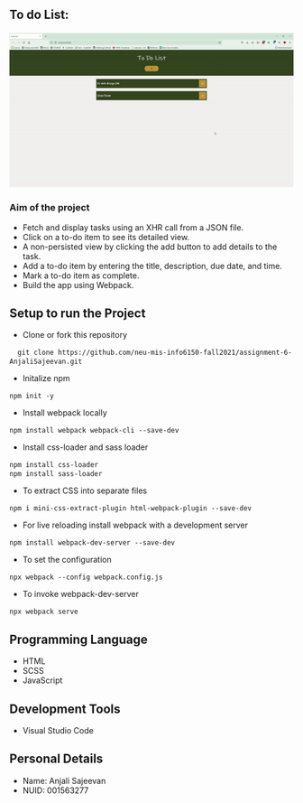 ## To do List:

![To do list Demo](demo/todolist.gif)

### Aim of the project
- Fetch and display tasks using an XHR call from a JSON file.
- Click on a to-do item to see its detailed view.
- A non-persisted view by clicking the add button to add details to the task.
- Add a to-do item by entering the title, description, due date, and time.
- Mark a to-do item as complete.
- Build the app using Webpack.

## Setup to run the Project
 - Clone or fork this repository
```
  git clone https://github.com/neu-mis-info6150-fall2021/assignment-6-AnjaliSajeevan.git
```
- Initalize npm
```
npm init -y
```
- Install webpack locally 
```
npm install webpack webpack-cli --save-dev
```
- Install css-loader and sass loader
```
npm install css-loader
npm install sass-loader
```
- To extract CSS into separate files
```
npm i mini-css-extract-plugin html-webpack-plugin --save-dev
```
- For live reloading install webpack with a development server
```
npm install webpack-dev-server --save-dev
```
-  To set the configuration
```
npx webpack --config webpack.config.js
```
-  To invoke webpack-dev-server
```
npx webpack serve
```

## Programming Language 
- HTML
- SCSS
- JavaScript

## Development Tools
 -  Visual Studio Code
 
## Personal Details
- Name: Anjali Sajeevan
- NUID: 001563277

